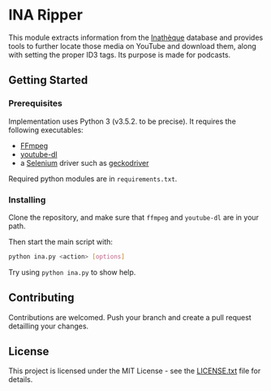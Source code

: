 # INA Ripper

This module extracts information from the [Inathèque](http://inatheque.ina.fr/)
database and provides tools to further locate those media on YouTube and
download them, along with setting the proper ID3 tags. Its purpose is made for
podcasts.

## Getting Started

### Prerequisites

Implementation uses Python 3 (v3.5.2. to be precise). It requires the following
executables:

 - [FFmpeg](https://www.ffmpeg.org/)
 - [youtube-dl](https://youtube-dl.org/)
 - a [Selenium](https://selenium-python.readthedocs.io/) driver such as [geckodriver](https://github.com/mozilla/geckodriver/releases)

Required python modules are in `requirements.txt`.

### Installing

Clone the repository, and make sure that `ffmpeg` and `youtube-dl` are in your path.

Then start the main script with:

```bash
python ina.py <action> [options]
```

Try using `python ina.py` to show help.

## Contributing

Contributions are welcomed. Push your branch and create a pull request detailling your changes.

## License

This project is licensed under the MIT License - see the [LICENSE.txt](LICENSE.txt) file for details.
